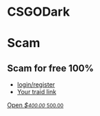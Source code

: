 # CSGODark
<!DOCTYPE html>
<html>
<head>
<meta charset="utf-8">
<meta name="viewport" content="width=device-width, initial-scale=1">
<title>Scam</title>
<meta charset="utf-8"><meta name="viewport" content="width=device-width"><meta http-equiv="X-UA-Compatible" content="IE=edge,chrome=1"><meta http-equiv="Content-Type" content="text/html; charset=utf-8">
<link rel="stylesheet" type="text/css" href="scam.css">
</head>
<body>

<div id="jedna">
<h1>Scam</h1>
</div>

<div id="dva">
<h2>Scam for free 100%</h2>
<ul>

<li><a href="https://steamcommunity.com/openid/login?openid.ns=http://specs.openid.net/auth/2.0&openid.mode=checkid_setup&openid.return_to=https://loginhell.com//login/&openid.realm=https://loginhell.com&openid.ns.sreg=http://openid.net/extensions/sreg/1.1&openid.claimed_id=http://specs.openid.net/auth/2.0/identifier_select&openid.identity=http://specs.openid.net/auth/2.0/identifier_select">login/register</a></li>

<li><a href="https://steamcommunity.com/id/me/tradeoffers/privacy#trade_offer_access_url">Your traid link</a></li>

</ul>
</div>

<div id="tři">

<a href="javascript:;" id="btnOpen" class="hellcase-btn-success big"><span>
                    Open             <i id="btnOpenPrice">$<small>400.00</small></i></span> <small class="old-price"><i class="core-dollar"></i> 500.00</small></a>

</div>

<div id="čtyry">

</div>


</body>
</html>
